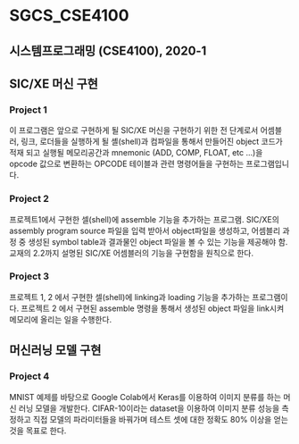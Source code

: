 # SGCS_CSE4100
## 시스템프로그래밍 (CSE4100), 2020-1
## SIC/XE 머신 구현
### Project 1
이 프로그램은 앞으로 구현하게 될 SIC/XE 머신을 구현하기 위한 전 단계로서 어셈블러, 링크, 로더들을 실행하게 될 셸(shell)과 컴파일을 통해서 만들어진 object 코드가 적재 되고 실행될 메모리공간과 mnemonic (ADD, COMP, FLOAT, etc ...)을 opcode 값으로 변환하는 OPCODE 테이블과 관련 명령어들을 구현하는 프로그램입니다.

### Project 2
프로젝트1에서 구현한 셀(shell)에 assemble 기능을 추가하는 프로그램. SIC/XE의 assembly program source 파일을 입력 받아서 object파일을 생성하고, 어셈블리 과정 중 생성된 symbol table과 결과물인 object 파일을 볼 수 있는 기능을 제공해야 함. 교재의 2.2까지 설명된 SIC/XE 어셈블러의 기능을 구현함을 원칙으로 한다.

### Project 3
프로젝트 1, 2 에서 구현한 셀(shell)에 linking과 loading 기능을 추가하는 프로그램이다.
프로젝트 2 에서 구현된 assemble 명령을 통해서 생성된 object 파일을 link시켜 메모리에 올리는 일을 수행한다.


## 머신러닝 모델 구현
### Project 4
MNIST 예제를 바탕으로 Google Colab에서 Keras를 이용하여 이미지 분류를 하는 머신 러닝 모델을 개발한다.
CIFAR-10이라는 dataset을 이용하여 이미지 분류 성능을 측정하고 직접 모델의 파라미터들을 바꿔가며 테스트 셋에 대한 정확도 80% 이상을 얻는 것을 목표로 한다.
